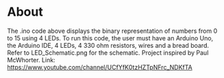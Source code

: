 # About
The .ino code above displays the binary representation of numbers from 0 to 15 using 4 LEDs.
To run this code, the user must have an Arduino Uno, the Arduino IDE, 4 LEDs, 4 330 ohm resistors, wires and a bread board. Refer to LED_Schematic.png for the schematic.
Project inspired by Paul McWhorter.
Link: https://www.youtube.com/channel/UCfYfK0tzHZTpNFrc_NDKfTA